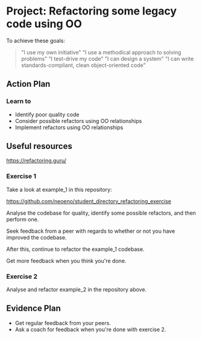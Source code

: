 # Project: Refactoring some legacy code using OO

To achieve these goals:
  > "I use my own initiative"
  > "I use a methodical approach to solving problems"
  > "I test-drive my code"
  > "I can design a system"
  > "I can write standards-compliant, clean object-oriented code"

## Action Plan
### Learn to
  - Identify poor quality code
  - Consider possible refactors using OO relationships
  - Implement refactors using OO relationships

## Useful resources
https://refactoring.guru/

### Exercise 1

Take a look at example_1 in this repository:

https://github.com/neoeno/student_directory_refactoring_exercise

Analyse the codebase for quality, identify some possible refactors, and then perform one.

Seek feedback from a peer with regards to whether or not you have improved the codebase.

After this, continue to refactor the example_1 codebase.

Get more feedback when you think you're done.

### Exercise 2
Analyse and refactor example_2 in the repository above.

## Evidence Plan
- Get regular feedback from your peers.
- Ask a coach for feedback when you're done with exercise 2.
